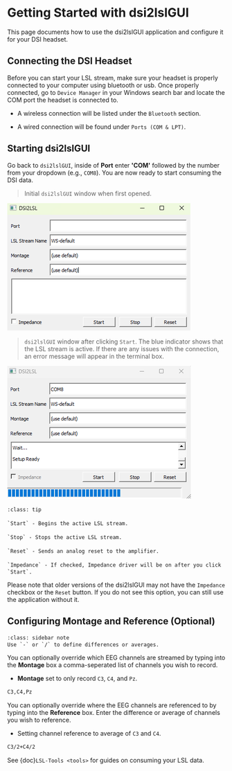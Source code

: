 # Getting Started with dsi2lslGUI

This page documents how to use the dsi2lslGUI application and configure it for your DSI headset.

## Connecting the DSI Headset

Before you can start your LSL stream, make sure your headset is properly connected to your computer using bluetooth or usb. Once properly connected, go to `Device Manager` in your Windows search bar and locate the COM port the headset is connected to.

* A wireless connection will be listed under the `Bluetooth` section.

* A wired connection will be found under `Ports (COM & LPT)`.

## Starting dsi2lslGUI

Go back to `dsi2lslGUI`, inside of **Port** enter **'COM'** followed by the number from your dropdown (e.g., `COM8`). You are now ready to start consuming the DSI data.

> Initial `dsi2lslGUI` window when first opened.

![alt text](../../_static/images/gui-1.png)

> `dsi2lslGUI` window after clicking `Start`. The blue indicator shows that the LSL stream is active. If there are any issues with the connection, an error message will appear in the terminal box.

![alt text](../../_static/images/gui-2.png)

```{admonition} GUI Buttons
:class: tip

`Start` - Begins the active LSL stream.

`Stop` - Stops the active LSL stream.

`Reset` - Sends an analog reset to the amplifier.

`Impedance` - If checked, Impedance driver will be on after you click `Start`.

```

Please note that older versions of the dsi2lslGUI may not have the `Impedance` checkbox or the `Reset` button. If you do not see this option, you can still use the application without it.

## Configuring Montage and Reference (Optional)

```{admonition} Note
:class: sidebar note
Use `-` or `/` to define differences or averages. 
```

You can optionally override which EEG channels are streamed by typing into the **Montage** box a comma-seperated list of channels you wish to record.

* **Montage** set to only record `C3`, `C4`, and `Pz`.

```sh
C3,C4,Pz
```

You can optionally override where the EEG channels are referenced to by typing into the **Reference** box. Enter the difference or average of channels you wish to reference.

* Setting channel reference to average of `C3` and `C4`.

```sh
C3/2+C4/2
```

See {doc}`LSL-Tools <tools>` for guides on consuming your LSL data.
